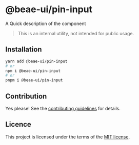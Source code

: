 # @beae-ui/pin-input

A Quick description of the component

> This is an internal utility, not intended for public usage.

## Installation

```sh
yarn add @beae-ui/pin-input
# or
npm i @beae-ui/pin-input
# or
pnpm i @beae-ui/pin-input
```

## Contribution

Yes please! See the
[contributing guidelines](https://github.com/beae-labs/beae-ui/blob/main/CONTRIBUTING.md)
for details.

## Licence

This project is licensed under the terms of the
[MIT license](https://github.com/beae-labs/beae-ui/blob/main/LICENSE).
